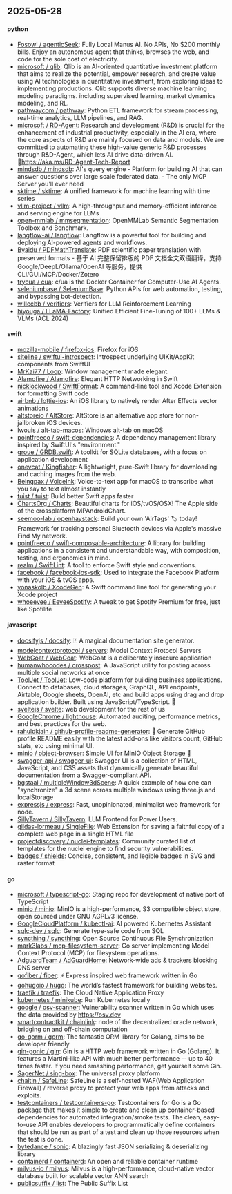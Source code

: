 ## 2025-05-28

#### python
* [Fosowl / agenticSeek](https://github.com/Fosowl/agenticSeek): Fully Local Manus AI. No APIs, No $200 monthly bills. Enjoy an autonomous agent that thinks, browses the web, and code for the sole cost of electricity.
* [microsoft / qlib](https://github.com/microsoft/qlib): Qlib is an AI-oriented quantitative investment platform that aims to realize the potential, empower research, and create value using AI technologies in quantitative investment, from exploring ideas to implementing productions. Qlib supports diverse machine learning modeling paradigms. including supervised learning, market dynamics modeling, and RL.
* [pathwaycom / pathway](https://github.com/pathwaycom/pathway): Python ETL framework for stream processing, real-time analytics, LLM pipelines, and RAG.
* [microsoft / RD-Agent](https://github.com/microsoft/RD-Agent): Research and development (R&D) is crucial for the enhancement of industrial productivity, especially in the AI era, where the core aspects of R&D are mainly focused on data and models. We are committed to automating these high-value generic R&D processes through R&D-Agent, which lets AI drive data-driven AI. 🔗https://aka.ms/RD-Agent-Tech-Report
* [mindsdb / mindsdb](https://github.com/mindsdb/mindsdb): AI's query engine - Platform for building AI that can answer questions over large scale federated data. - The only MCP Server you'll ever need
* [sktime / sktime](https://github.com/sktime/sktime): A unified framework for machine learning with time series
* [vllm-project / vllm](https://github.com/vllm-project/vllm): A high-throughput and memory-efficient inference and serving engine for LLMs
* [open-mmlab / mmsegmentation](https://github.com/open-mmlab/mmsegmentation): OpenMMLab Semantic Segmentation Toolbox and Benchmark.
* [langflow-ai / langflow](https://github.com/langflow-ai/langflow): Langflow is a powerful tool for building and deploying AI-powered agents and workflows.
* [Byaidu / PDFMathTranslate](https://github.com/Byaidu/PDFMathTranslate): PDF scientific paper translation with preserved formats - 基于 AI 完整保留排版的 PDF 文档全文双语翻译，支持 Google/DeepL/Ollama/OpenAI 等服务，提供 CLI/GUI/MCP/Docker/Zotero
* [trycua / cua](https://github.com/trycua/cua): c/ua is the Docker Container for Computer-Use AI Agents.
* [seleniumbase / SeleniumBase](https://github.com/seleniumbase/SeleniumBase): Python APIs for web automation, testing, and bypassing bot-detection.
* [willccbb / verifiers](https://github.com/willccbb/verifiers): Verifiers for LLM Reinforcement Learning
* [hiyouga / LLaMA-Factory](https://github.com/hiyouga/LLaMA-Factory): Unified Efficient Fine-Tuning of 100+ LLMs & VLMs (ACL 2024)

#### swift
* [mozilla-mobile / firefox-ios](https://github.com/mozilla-mobile/firefox-ios): Firefox for iOS
* [siteline / swiftui-introspect](https://github.com/siteline/swiftui-introspect): Introspect underlying UIKit/AppKit components from SwiftUI
* [MrKai77 / Loop](https://github.com/MrKai77/Loop): Window management made elegant.
* [Alamofire / Alamofire](https://github.com/Alamofire/Alamofire): Elegant HTTP Networking in Swift
* [nicklockwood / SwiftFormat](https://github.com/nicklockwood/SwiftFormat): A command-line tool and Xcode Extension for formatting Swift code
* [airbnb / lottie-ios](https://github.com/airbnb/lottie-ios): An iOS library to natively render After Effects vector animations
* [altstoreio / AltStore](https://github.com/altstoreio/AltStore): AltStore is an alternative app store for non-jailbroken iOS devices.
* [lwouis / alt-tab-macos](https://github.com/lwouis/alt-tab-macos): Windows alt-tab on macOS
* [pointfreeco / swift-dependencies](https://github.com/pointfreeco/swift-dependencies): A dependency management library inspired by SwiftUI's "environment."
* [groue / GRDB.swift](https://github.com/groue/GRDB.swift): A toolkit for SQLite databases, with a focus on application development
* [onevcat / Kingfisher](https://github.com/onevcat/Kingfisher): A lightweight, pure-Swift library for downloading and caching images from the web.
* [Beingpax / VoiceInk](https://github.com/Beingpax/VoiceInk): Voice-to-text app for macOS to transcribe what you say to text almost instantly
* [tuist / tuist](https://github.com/tuist/tuist): Build better Swift apps faster
* [ChartsOrg / Charts](https://github.com/ChartsOrg/Charts): Beautiful charts for iOS/tvOS/OSX! The Apple side of the crossplatform MPAndroidChart.
* [seemoo-lab / openhaystack](https://github.com/seemoo-lab/openhaystack): Build your own 'AirTags' 🏷 today! Framework for tracking personal Bluetooth devices via Apple's massive Find My network.
* [pointfreeco / swift-composable-architecture](https://github.com/pointfreeco/swift-composable-architecture): A library for building applications in a consistent and understandable way, with composition, testing, and ergonomics in mind.
* [realm / SwiftLint](https://github.com/realm/SwiftLint): A tool to enforce Swift style and conventions.
* [facebook / facebook-ios-sdk](https://github.com/facebook/facebook-ios-sdk): Used to integrate the Facebook Platform with your iOS & tvOS apps.
* [yonaskolb / XcodeGen](https://github.com/yonaskolb/XcodeGen): A Swift command line tool for generating your Xcode project
* [whoeevee / EeveeSpotify](https://github.com/whoeevee/EeveeSpotify): A tweak to get Spotify Premium for free, just like Spotilife

#### javascript
* [docsifyjs / docsify](https://github.com/docsifyjs/docsify): 🃏 A magical documentation site generator.
* [modelcontextprotocol / servers](https://github.com/modelcontextprotocol/servers): Model Context Protocol Servers
* [WebGoat / WebGoat](https://github.com/WebGoat/WebGoat): WebGoat is a deliberately insecure application
* [humanwhocodes / crosspost](https://github.com/humanwhocodes/crosspost): A JavaScript utility for posting across multiple social networks at once
* [ToolJet / ToolJet](https://github.com/ToolJet/ToolJet): Low-code platform for building business applications. Connect to databases, cloud storages, GraphQL, API endpoints, Airtable, Google sheets, OpenAI, etc and build apps using drag and drop application builder. Built using JavaScript/TypeScript. 🚀
* [sveltejs / svelte](https://github.com/sveltejs/svelte): web development for the rest of us
* [GoogleChrome / lighthouse](https://github.com/GoogleChrome/lighthouse): Automated auditing, performance metrics, and best practices for the web.
* [rahuldkjain / github-profile-readme-generator](https://github.com/rahuldkjain/github-profile-readme-generator): 🚀 Generate GitHub profile README easily with the latest add-ons like visitors count, GitHub stats, etc using minimal UI.
* [minio / object-browser](https://github.com/minio/object-browser): Simple UI for MinIO Object Storage 🧮
* [swagger-api / swagger-ui](https://github.com/swagger-api/swagger-ui): Swagger UI is a collection of HTML, JavaScript, and CSS assets that dynamically generate beautiful documentation from a Swagger-compliant API.
* [bgstaal / multipleWindow3dScene](https://github.com/bgstaal/multipleWindow3dScene): A quick example of how one can "synchronize" a 3d scene across multiple windows using three.js and localStorage
* [expressjs / express](https://github.com/expressjs/express): Fast, unopinionated, minimalist web framework for node.
* [SillyTavern / SillyTavern](https://github.com/SillyTavern/SillyTavern): LLM Frontend for Power Users.
* [gildas-lormeau / SingleFile](https://github.com/gildas-lormeau/SingleFile): Web Extension for saving a faithful copy of a complete web page in a single HTML file
* [projectdiscovery / nuclei-templates](https://github.com/projectdiscovery/nuclei-templates): Community curated list of templates for the nuclei engine to find security vulnerabilities.
* [badges / shields](https://github.com/badges/shields): Concise, consistent, and legible badges in SVG and raster format

#### go
* [microsoft / typescript-go](https://github.com/microsoft/typescript-go): Staging repo for development of native port of TypeScript
* [minio / minio](https://github.com/minio/minio): MinIO is a high-performance, S3 compatible object store, open sourced under GNU AGPLv3 license.
* [GoogleCloudPlatform / kubectl-ai](https://github.com/GoogleCloudPlatform/kubectl-ai): AI powered Kubernetes Assistant
* [sqlc-dev / sqlc](https://github.com/sqlc-dev/sqlc): Generate type-safe code from SQL
* [syncthing / syncthing](https://github.com/syncthing/syncthing): Open Source Continuous File Synchronization
* [mark3labs / mcp-filesystem-server](https://github.com/mark3labs/mcp-filesystem-server): Go server implementing Model Context Protocol (MCP) for filesystem operations.
* [AdguardTeam / AdGuardHome](https://github.com/AdguardTeam/AdGuardHome): Network-wide ads & trackers blocking DNS server
* [gofiber / fiber](https://github.com/gofiber/fiber): ⚡️ Express inspired web framework written in Go
* [gohugoio / hugo](https://github.com/gohugoio/hugo): The world’s fastest framework for building websites.
* [traefik / traefik](https://github.com/traefik/traefik): The Cloud Native Application Proxy
* [kubernetes / minikube](https://github.com/kubernetes/minikube): Run Kubernetes locally
* [google / osv-scanner](https://github.com/google/osv-scanner): Vulnerability scanner written in Go which uses the data provided by https://osv.dev
* [smartcontractkit / chainlink](https://github.com/smartcontractkit/chainlink): node of the decentralized oracle network, bridging on and off-chain computation
* [go-gorm / gorm](https://github.com/go-gorm/gorm): The fantastic ORM library for Golang, aims to be developer friendly
* [gin-gonic / gin](https://github.com/gin-gonic/gin): Gin is a HTTP web framework written in Go (Golang). It features a Martini-like API with much better performance -- up to 40 times faster. If you need smashing performance, get yourself some Gin.
* [SagerNet / sing-box](https://github.com/SagerNet/sing-box): The universal proxy platform
* [chaitin / SafeLine](https://github.com/chaitin/SafeLine): SafeLine is a self-hosted WAF(Web Application Firewall) / reverse proxy to protect your web apps from attacks and exploits.
* [testcontainers / testcontainers-go](https://github.com/testcontainers/testcontainers-go): Testcontainers for Go is a Go package that makes it simple to create and clean up container-based dependencies for automated integration/smoke tests. The clean, easy-to-use API enables developers to programmatically define containers that should be run as part of a test and clean up those resources when the test is done.
* [bytedance / sonic](https://github.com/bytedance/sonic): A blazingly fast JSON serializing & deserializing library
* [containerd / containerd](https://github.com/containerd/containerd): An open and reliable container runtime
* [milvus-io / milvus](https://github.com/milvus-io/milvus): Milvus is a high-performance, cloud-native vector database built for scalable vector ANN search
* [publicsuffix / list](https://github.com/publicsuffix/list): The Public Suffix List
